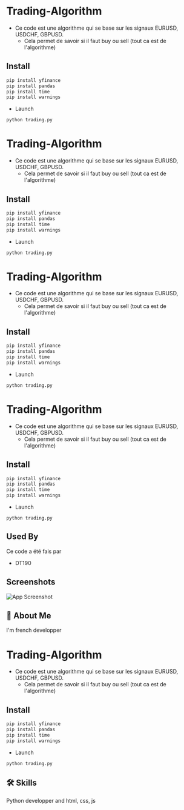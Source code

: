 # Trading-Algorithm

- Ce code est une algorithme qui se base sur les signaux EURUSD, USDCHF, GBPUSD.
  - Cela permet de savoir si il faut buy ou sell (tout ca est de l'algorithme)

## Install 
 
```bash
pip install yfinance 
pip install pandas
pip install time
pip install warnings
```

- Launch

```
python trading.py
```


# Trading-Algorithm

- Ce code est une algorithme qui se base sur les signaux EURUSD, USDCHF, GBPUSD.
  - Cela permet de savoir si il faut buy ou sell (tout ca est de l'algorithme)

## Install 
 
```bash
pip install yfinance 
pip install pandas
pip install time
pip install warnings
```

- Launch

```
python trading.py
```


# Trading-Algorithm

- Ce code est une algorithme qui se base sur les signaux EURUSD, USDCHF, GBPUSD.
  - Cela permet de savoir si il faut buy ou sell (tout ca est de l'algorithme)

## Install 
 
```bash
pip install yfinance 
pip install pandas
pip install time
pip install warnings
```

- Launch

```
python trading.py
```


# Trading-Algorithm

- Ce code est une algorithme qui se base sur les signaux EURUSD, USDCHF, GBPUSD.
  - Cela permet de savoir si il faut buy ou sell (tout ca est de l'algorithme)

## Install 
 
```bash
pip install yfinance 
pip install pandas
pip install time
pip install warnings
```

- Launch

```
python trading.py
```



## Used By

Ce code a été fais par

- DT190


## Screenshots

![App Screenshot](https://i.imgur.com/3NIg3U7.png)


## 🚀 About Me
I'm french developper

# Trading-Algorithm

- Ce code est une algorithme qui se base sur les signaux EURUSD, USDCHF, GBPUSD.
  - Cela permet de savoir si il faut buy ou sell (tout ca est de l'algorithme)

## Install 
 
```bash
pip install yfinance 
pip install pandas
pip install time
pip install warnings
```

- Launch

```
python trading.py
```



## 🛠 Skills
Python developper and html, css, js
